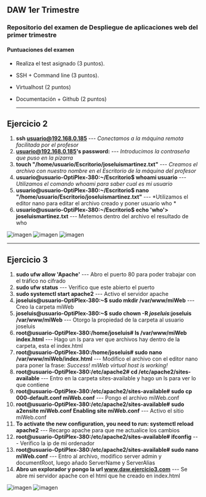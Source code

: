 ## DAW 1er Trimestre
### Repositorio del examen de Despliegue de aplicaciones web del primer trimestre
#### Puntuaciones del examen
* Realiza el test asignado (3 puntos).

* SSH + Command line (3 puntos).

* Virtualhost (2 puntos)

* Documentación + Github (2 puntos)

  ___

  
## Ejercicio 2

1. **ssh usuario@192.168.0.185** --- *Conectamos a la máquina remota facilitada por el profesor*
2. **usuario@192.168.0.185's password:** --- *Introducimos la contraseña que puso en la pizarra*
3. **touch  "/home/usuario/Escritorio/joseluismartinez.txt"** --- *Creamos el archivo con nuestro nombre en el Escritorio de la máquina del profesor*
4. **usuario@usuario-OptiPlex-380:~/Escritorio$ whoami     usuario** --- *Utilizamos el comando whoami para saber cual es mi usuario*
5. **usuario@usuario-OptiPlex-380:~/Escritorio$ nano "/home/usuario/Escritorio/joseluismartinez.txt"** --- *Utilizamos el editor nano para editar el archivo creado y poner usuario who *
6. **usuario@usuario-OptiPlex-380:~/Escritorio$ echo 'who'> joseluismartinez.txt** --- Metemos dentro del archivo el resultado de who

   
![imagen](https://github.com/user-attachments/assets/b1def598-b43e-437b-b218-9ccf7fcba614)
![imagen](https://github.com/user-attachments/assets/5f2be482-b839-40d1-b80c-b06fcf32dfe6)
![imagen](https://github.com/user-attachments/assets/154cd242-def9-43f9-9e1c-d4caa9adf57c)

___

## Ejercicio 3

1. **sudo ufw allow 'Apache'** --- Abro el puerto 80 para poder trabajar con el tráfico no cifrado
2. **sudo ufw status** --- Verifico que este abierto el puerto
3. **sudo systemctl start apache2** --- Activo el servidor apache
4. **joseluis@usuario-OptiPlex-380:~$ sudo mkdir /var/www/miWeb** --- Creo la carpeta miWeb
5. **joseluis@usuario-OptiPlex-380:~$ sudo chown -R $joseluis:$joseluis /var/www/miWeb** --- Otorgo la propiedad de la carpeta al usuario joseluis
6. **root@usuario-OptiPlex-380:/home/joseluis# ls /var/www/miWeb
index.html** --- Hago un ls para ver que archivos hay dentro de la carpeta, esta el index.html
7. **root@usuario-OptiPlex-380:/home/joseluis# sudo nano /var/www/miWeb/index.html** --- Modifico el archivo con el editor nano para poner la frase: *Success! miWeb virtual host is working!*
8. **root@usuario-OptiPlex-380:/etc/apache2# cd /etc/apache2/sites-available** --- Entro en la carpeta sites-available y hago un ls para ver lo que contiene
9. **root@usuario-OptiPlex-380:/etc/apache2/sites-available# sudo cp 000-default.conf miWeb.conf** --- Pongo el archivo miWeb.conf
10. **root@usuario-OptiPlex-380:/etc/apache2/sites-available# sudo a2ensite miWeb.conf
Enabling site miWeb.conf** --- Activo el sitio miWeb.conf
11. **To activate the new configuration, you need to run:
  systemctl reload apache2** --- Recargo apache para que me actualice los cambios
12. **root@usuario-OptiPlex-380:/etc/apache2/sites-available# ifconfig** --- Verifico la ip de mi ordenador
13. **root@usuario-OptiPlex-380:/etc/apache2/sites-available# sudo nano miWeb.conf** --- Entro al archivo, modifico server admin y documentRoot, luego añado ServerName y ServerAlias
14. **Abro un explorador y pongo la url www.daw.ejercicio3.com** --- Se abre mi servidor apache con el html que he creado en index.html


![imagen](https://github.com/user-attachments/assets/9d1fee75-d881-4365-8322-088b7ccd82a0)
![imagen](https://github.com/user-attachments/assets/4e423345-7778-4cb8-b4f5-22752802ec88)








